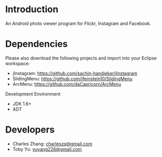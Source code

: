 Introduction
====================
An Android photo viewer program for Flickr, Instagram and Facebook.

Dependencies
====================
Please also download the following projects and import into your Eclipse workspace:
* jInstagram:	https://github.com/sachin-handiekar/jInstagram
* SlidingMenu:	https://github.com/jfeinstein10/SlidingMenu
* ArcMenu:		https://github.com/daCapricorn/ArcMenu

Development Environment
* JDK 1.6+
* ADT

Developers
====================
* Charles Zhang: charleszq@gmail.com
* Toby Yu: yuyang226@gmail.com